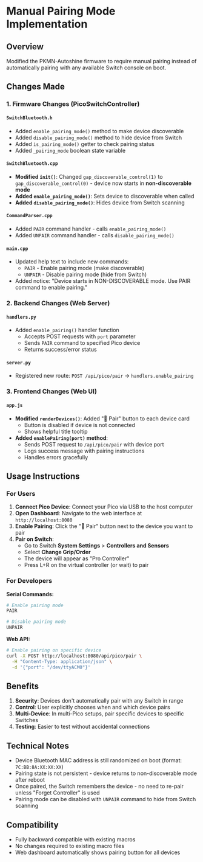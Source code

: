 # Manual Pairing Mode Implementation

## Overview
Modified the PKMN-Autoshine firmware to require manual pairing instead of automatically pairing with any available Switch console on boot.

## Changes Made

### 1. Firmware Changes (PicoSwitchController)

#### `SwitchBluetooth.h`
- Added `enable_pairing_mode()` method to make device discoverable
- Added `disable_pairing_mode()` method to hide device from Switch
- Added `is_pairing_mode()` getter to check pairing status
- Added `_pairing_mode` boolean state variable

#### `SwitchBluetooth.cpp`
- **Modified `init()`**: Changed `gap_discoverable_control(1)` to `gap_discoverable_control(0)` - device now starts in **non-discoverable mode**
- **Added `enable_pairing_mode()`**: Sets device to discoverable when called
- **Added `disable_pairing_mode()`**: Hides device from Switch scanning

#### `CommandParser.cpp`
- Added `PAIR` command handler - calls `enable_pairing_mode()`
- Added `UNPAIR` command handler - calls `disable_pairing_mode()`

#### `main.cpp`
- Updated help text to include new commands:
  - `PAIR` - Enable pairing mode (make discoverable)
  - `UNPAIR` - Disable pairing mode (hide from Switch)
- Added notice: "Device starts in NON-DISCOVERABLE mode. Use PAIR command to enable pairing."

### 2. Backend Changes (Web Server)

#### `handlers.py`
- Added `enable_pairing()` handler function
  - Accepts POST requests with `port` parameter
  - Sends `PAIR` command to specified Pico device
  - Returns success/error status

#### `server.py`
- Registered new route: `POST /api/pico/pair` → `handlers.enable_pairing`

### 3. Frontend Changes (Web UI)

#### `app.js`
- **Modified `renderDevices()`**: Added "🔗 Pair" button to each device card
  - Button is disabled if device is not connected
  - Shows helpful title tooltip
- **Added `enablePairing(port)` method**:
  - Sends POST request to `/api/pico/pair` with device port
  - Logs success message with pairing instructions
  - Handles errors gracefully

## Usage Instructions

### For Users

1. **Connect Pico Device**: Connect your Pico via USB to the host computer
2. **Open Dashboard**: Navigate to the web interface at `http://localhost:8080`
3. **Enable Pairing**: Click the "🔗 Pair" button next to the device you want to pair
4. **Pair on Switch**: 
   - Go to Switch **System Settings** > **Controllers and Sensors**
   - Select **Change Grip/Order**
   - The device will appear as "Pro Controller"
   - Press L+R on the virtual controller (or wait) to pair

### For Developers

**Serial Commands:**
```bash
# Enable pairing mode
PAIR

# Disable pairing mode  
UNPAIR
```

**Web API:**
```bash
# Enable pairing on specific device
curl -X POST http://localhost:8080/api/pico/pair \
  -H "Content-Type: application/json" \
  -d '{"port": "/dev/ttyACM0"}'
```

## Benefits

1. **Security**: Devices don't automatically pair with any Switch in range
2. **Control**: User explicitly chooses when and which device pairs
3. **Multi-Device**: In multi-Pico setups, pair specific devices to specific Switches
4. **Testing**: Easier to test without accidental connections

## Technical Notes

- Device Bluetooth MAC address is still randomized on boot (format: `7C:BB:8A:XX:XX:XX`)
- Pairing state is not persistent - device returns to non-discoverable mode after reboot
- Once paired, the Switch remembers the device - no need to re-pair unless "Forget Controller" is used
- Pairing mode can be disabled with `UNPAIR` command to hide from Switch scanning

## Compatibility

- Fully backward compatible with existing macros
- No changes required to existing macro files
- Web dashboard automatically shows pairing button for all devices
